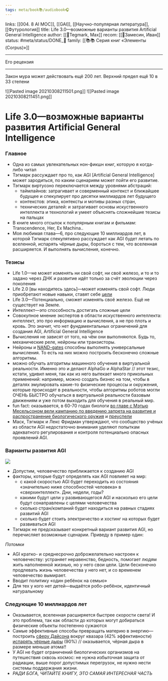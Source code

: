 ```yaml
---
tags: meta/book📚/audiobook🎧
---
```

links: [[004. 8 AI MOC]], [[GAI]], [[Научно-популярная литература]], [[Футурология]]
title: Life 3.0—возможные варианты развития Artificial General Intelligence
author: [[👤Tegmark, Max]]
recom: [[👤Замесин, Иван]]
status: #meta/status/DONE_🌳
family: [[📚📚 Серия книг «Элементы (Corpus)»]]

---

Его рецензия 

---

Закон мура может действовать ещё 200 лет. Верхний предел ещё 10 в 33 степени

![[Pasted image 20210308211501.png]]
![[Pasted image 20210308211451.png]]


# Life 3.0—возможные варианты развития Artificial General Intelligence


### Главное

*   Одна из самых увлекательных нон-фикшн книг, которую я когда-либо читал
*   Тэгмарк рассуждает про то, как AGI \[Artificial General Intelligence\] может зародиться, по каким сценариям может пойти его развитие.
*   Тэгмарк виртуозно переключается между уровнями абстраций:
    *   таймлайнов: затрагивает и соверменный контекст и ближайшее будущее и спекулирует про десятки миллиардов лет будущего
    *   контекстов: этика, контексты и мотивы разных стран,
    *   технических деталей: и затрагивает основы искуственного интеллекта и технологий и умеет объяснять сложнейшие тезисы на пальцах
*   В книге много отсылок к популярным книгам и фильмам: Transcendence, Her, Ex Machina..
*   Моя любимая глава—6, про следующие 10 миллиардов лет, в которой Тэгмарк спекулятивно рассуждает как AGI будет летать по вселенной, испарять чёрные дыры, бороться с тем, что вселенная расширяется. И выполнять вычисления, конечно.

### Тезисы

*   Life 1.0—не может изменять ни свой софт, ни своё железо, и то и то задано через ДНК и развитие идёт только за счёт эволюции через поколения
*   Life 2.0 \[вы находитесь здесь\]—может изменять свой софт. Люди приобретают новые навыки, ставят себе [цели](https://zamesin.me/goals-are-bad-systems-rocks/)
*   Life 3.0—Потенциально, сможет изменять своё железо. Ещё не существует на Земле.
*   Интеллект—это способность достигать сложные цели
*   Совокупное мнение экспертов в области искуственного интеллекта: интеллект, это про информацию и вычисления, а не про плоть и кровь. Это значит, что нет фундаментальных ограничений для создания AGI, Artificial General Intelligence
*   Вычисления не зависят от того, на чём они выполняются. Будь то, механические реле, нейроны или транзисторы.
*   Нейроны и [NAND-gates](https://en.wikipedia.org/wiki/NAND_gate) способны выполнять универсальные вычисления. То есть на них можно построить бесконечно сложные алгоритмы.
*   можно обучать алгоритмы машинного обучения в виртуальной реальности. Именно это и делают AlphaGo и AlphaStar // этот тезис, кстати, удивил меня, так как из него вытекает много прикольных применений: например, можно создать бизнес на том, чтобы в деталях эмулировать какие-то физические процессы и окружения, которые происходят в реальности, чтобы алгоритмы роботов могли ОЧЕНЬ БЫСТРО обучаться в виртуальной реальности базовым движениям и уже потом выходить для обучения в реальный мир.
*   fun fact: оказывается, в 60-70 годах биологи [во главе с Мэтью Месельсоном вели кампанию по введению запрета на развитие и распространение биологического оружия](https://www.vox.com/future-perfect/2019/4/9/18301321/biological-weapons-xrisks-future-of-life-institute) и [преуспели](https://www.ncbi.nlm.nih.gov/pmc/articles/PMC1490304/)
*   Маск, Тэгмарк и Лекс Фридман утверждают, что сообщество учёных из области AGI недостаточно внимания уделяют попыткам адекватного регулирования и контроля потенциально опасных проявлений AGI.

### Варианты развития AGI

![](https://zamesin.me/content/images/2020/01/image.png)

*   Допустим, человечество приближается к созданию AGI
*   факторы, которые будут определять как AGI повлияет на мир:
    *   с какой скоростью AGI будет переходить из состояния «значительно ниже способностей человека» в «сверхинтеллект». Дни, недели, годы?
    *   какими будут цели у развивающегося AGI и насколько его цели будут сонаправлены с целями человечества
    *   сколько стран/компаний будет находиться на равных стадиях развитий AGI
    *   сколько будет стоить электричество и хостинг на которых будет развиваться AGI
*   Тэгмарк не предсказывает конкретный вариант развития AGI, но перечисляет возможные сценарии. Приведу в пример один:

_Потомки_

*   AGI кратко- и среднесрочно доброжелательно настроен к человечеству: устраняет неравенство, бедность, помогает людям жить наполненной жизнью, но у него свои цели. Цели бесконечно продлевать жизнь человечества у него нет, и со временем человечество вымирает.
*   Вводит политику «один ребёнок на семью»
*   Для тех у кого нет детей—выдаётся робо-ребёнок, идентичный натуральному

### Следующие 10 миллиардов лет

*   Оказывается, вселенная расширяется быстрее скорости света! И это проблема, так как области до которых могут добираться физические объекты постепенно сужаются
*   Самые эффективные способы превращать материю в энергию—построить [сферу Дайсона](https://en.wikipedia.org/wiki/Dyson_sphere) вокруг квазара (42% эффективности) [испарять чёрные дыры](https://en.wikipedia.org/wiki/Hawking_radiation) (90%) // оказывается, чёрная дыра в размере меньше атома!!
*   У AGI не будет ограничений биологических организмов на путешествия сквозь космос: не нужна избыточная защита от радиации, выше порог допустимых перегрузок, не нужно нести системы поддержания жизни.
*   _РАДИ БОГА, ЧИТАЙТЕ КНИГУ, ЭТО САМАЯ ИНТЕРЕСНАЯ ЧАСТЬ_